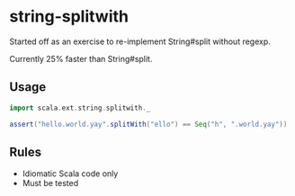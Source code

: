 # string-splitwith

Started off as an exercise to re-implement String#split without regexp. 

Currently 25% faster than String#split.

## Usage

```scala
import scala.ext.string.splitwith._

assert("hello.world.yay".splitWith("ello") == Seq("h", ".world.yay"))
```

## Rules

* Idiomatic Scala code only
* Must be tested
